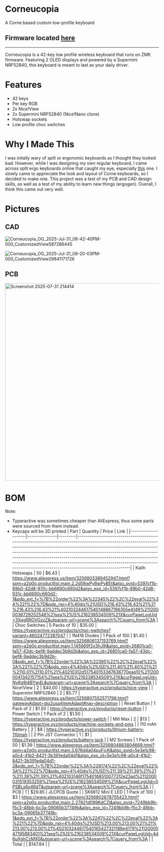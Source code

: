 # Corneucopia
A Corne based custom low-profile keyboard 

## Firmware located [here](https://github.com/DynamicWhiteHat/Corneucopia-Firmware)

---

Corneucopia is a 42-key low profile wireless keyboard that runs on ZMK firmware. Featuring 2 OLED displays and powered by a Supermini NRF52840, this keyboard is meant to last as your daily driver. 

# Features
- 42 keys
- Per key RGB
- 2x Nice!View
- 2x Supermini NRF52840 (Nice!Nano clone)
- Hotswap sockets
- Low profile choc switches

# Why I Made This
I was initally wary of split or ergonomic keyboards as I thought they looked bad. However, while I was designing my own regular keyboard, I came across split ergo keyboards online that caught my eye, especially [this](https://www.etsy.com/listing/1337908749/ready-to-use-crkbd-corne-keyboard-v301) one. I slowly came to appreciate the look and layout of Corne keyboards, so I decided to make one. This project was a test of my PCB and CAD design skills, as well as a test of my ability to learn new things (ergogen). Overall, I think this came out very well.

# Pictures
## CAD
![Corneucopia_OG_2025-Jul-31_08-42-40PM-000_CustomizedView587266445](https://github.com/user-attachments/assets/00817c91-02a7-4aa3-aeba-b2a980656d4d)

![Corneucopia_OG_2025-Jul-31_08-20-03PM-000_CustomizedView29841171726](https://github.com/user-attachments/assets/7c49635e-f6fd-4602-b999-16454fc14ec6)

## PCB
<img width="1317" height="643" alt="Screenshot 2025-07-31 214414" src="https://github.com/user-attachments/assets/4e5eb38a-6b01-4ca8-8f80-f56070fb948b" />


# BOM
Note: 
- Typeractive was sometimes cheaper than AliExpress, thus some parts were sourced from them instead.
- Keycaps will be 3D printed
| Part                | Quantity      | Price   | Link                                                                                                                                                                                                                                                                                                                                                                                                                                                                                  |
|---------------------|---------------|---------|---------------------------------------------------------------------------------------------------------------------------------------------------------------------------------------------------------------------------------------------------------------------------------------------------------------------------------------------------------------------------------------------------------------------------------------------------------------------------------------|
| Kailh Hotswaps      | 50            | $6.43   | https://www.aliexpress.us/item/3256803389452947.html?spm=a2g0o.productlist.main.2.2d58wPyBwPyBEt&algo_pvid=5397cf1b-89b0-42d8-931c-bb6690c660d2&algo_exp_id=5397cf1b-89b0-42d8-931c-bb6690c660d2-1&pdp_ext_f=%7B%22order%22%3A%22345%22%2C%22eval%22%3A%221%22%7D&pdp_npi=4%40dis%21USD%216.43%216.43%21%21%216.43%216.43%21%402103244617540148867196355e4149%2112000036729252546%21sea%21US%216238534509%21X&curPageLogUid=3XqgRROVGzzZ&utparam-url=scene%3Asearch%7Cquery_from%3A   |
| Choc Switches       | 5 Packs of 10 | $35.00  | https://typeractive.xyz/products/choc-switches?variant=46024772387047                                                                                                                                                                                                                                                                                                                                                                                                                 |
| 1N418 Diodes        | 1 Pack of 100 | $1.40   | https://www.aliexpress.us/item/3256806137153769.html?spm=a2g0o.productlist.main.1.145669f2x3hJ9l&algo_pvid=26801ca0-fa57-43dc-bef8-9addec3b9d2b&algo_exp_id=26801ca0-fa57-43dc-bef8-9addec3b9d2b-0&pdp_ext_f=%7B%22order%22%3A%22395%22%2C%22eval%22%3A%221%22%7D&pdp_npi=4%40dis%21USD%211.40%211.40%21%21%2110.01%2110.01%21%40210312d517540153367636770eae10%2112000041342157154%21sea%21US%216238534509%21X&curPageLogUid=Ny6g9i4BYw4L&utparam-url=scene%3Asearch%7Cquery_from%3A |
| Nice!View           | 2             | $40.00  | https://typeractive.xyz/products/nice-view                                                                                                                                                                                                                                                                                                                                                                                                                                            |
| Supermini NRF52840  | 2             | $5.77   | https://www.aliexpress.us/item/3256807552571798.html?gatewayAdapt=glo2usa4itemAdapt#nav-description                                                                                                                                                                                                                                                                                                                                                                                   |
| Reset Button        | 1 Pack of 2   | $1.50   | https://typeractive.xyz/products/reset-button                                                                                                                                                                                                                                                                                                                                                                                                                                         |
| Power Switch        | 1 Pack of 2   | $1.50   | https://typeractive.xyz/products/power-switch                                                                                                                                                                                                                                                                                                                                                                                                                                         |
| Mill Max            | 2             | $13     | https://typeractive.xyz/products/machine-sockets-and-pins                                                                                                                                                                                                                                                                                                                                                                                                                             |
| 110 mAh Battery     | 2             | $8      | https://typeractive.xyz/products/lithium-battery-110mah                                                                                                                                                                                                                                                                                                                                                                                                                               |
| 2 Pin JST Connector | 1             | $1      | https://typeractive.xyz/products/battery-jack                                                                                                                                                                                                                                                                                                                                                                                                                                         |
| M2 Screws           | 1 Pack of 50  | $1.39   | https://www.aliexpress.us/item/3256804883804669.html?spm=a2g0o.productlist.main.3.676d4a04puFjcK&algo_pvid=5e3e1c98-a0c4-41b2-8421-3b391eda04d1&algo_exp_id=5e3e1c98-a0c4-41b2-8421-3b391eda04d1-2&pdp_ext_f=%7B%22order%22%3A%228174%22%2C%22eval%22%3A%221%22%7D&pdp_npi=4%40dis%21USD%211.39%211.39%21%21%211.39%211.39%21%402103146f17540168510077312e23ad%2112000031519353259%21sea%21US%216238534509%21X&curPageLogUid=0PSBLs6x4RdT&utparam-url=scene%3Asearch%7Cquery_from%3A  |
| PCB                 | 1             | $29.85  | JLCPCB Quote                                                                                                                                                                                                                                                                                                                                                                                                                                                                          |
| SK6812 Mini E LED   | 1 Pack of 100 | $3      | https://www.aliexpress.us/item/3256802678755423.html?spm=a2g0o.productlist.main.2.27821d099KdCZl&algo_pvid=7249bb9b-f5c3-48bb-bc3a-09065b37749b&algo_exp_id=7249bb9b-f5c3-48bb-bc3a-09065b37749b-1&pdp_ext_f=%7B%22order%22%3A%2241%22%2C%22eval%22%3A%221%22%7D&pdp_npi=4%40dis%21USD%213.00%213.00%21%21%213.00%213.00%21%402103244617540165427321188e4179%2112000047195883401%21sea%21US%216238534509%21X&curPageLogUid=4d6uXghCzMX0&utparam-url=scene%3Asearch%7Cquery_from%3A    |
| Total               |               | $147.84 |                                                                                                                                                                                                                                                                                                                                                                                                                                                                                       |
